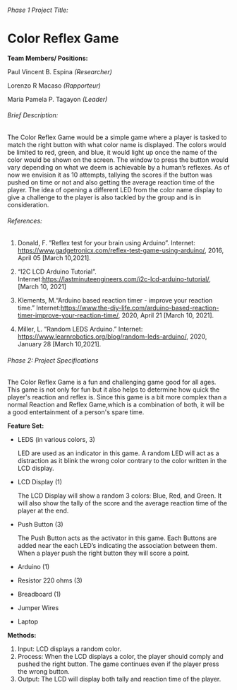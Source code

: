 ###### Phase 1 Project Title: 

# Color Reflex Game

**Team Members/ Positions:**

Paul Vincent B. Espina _(Researcher)_

Lorenzo R Macaso _(Rapporteur)_

Maria Pamela P. Tagayon _(Leader)_


###### Brief Description: 

The Color Reflex Game would be a simple game where a player is tasked to match the right button with what color name is displayed. The colors would be limited to red, green, and blue, it would light up once the name of the color would be shown on the screen. The window to press the button would vary depending on what we deem is achievable by a human’s reflexes. As of now we envision it as 10 attempts, tallying the scores if the button was pushed on time or not and also getting the average reaction time of the player. The idea of opening a different LED from the color name display to give a challenge to the player is also tackled by the group and is in consideration.

###### References: 
1) Donald, F. ”Reflex test for your brain using Arduino”.  Internet: https://www.gadgetronicx.com/reflex-test-game-using-arduino/, 2016, April 05 [March 10,2021].

2) “I2C LCD Arduino Tutorial”. Internet:https://lastminuteengineers.com/i2c-lcd-arduino-tutorial/, [March 10, 2021]

3) Klements, M.“Arduino based reaction timer - improve your reaction time.” Internet:https://www.the-diy-life.com/arduino-based-reaction-timer-improve-your-reaction-time/, 2020, April 21 [March 10, 2021].
 
4) Miller, L. “Random LEDS Arduino.” Internet: https://www.learnrobotics.org/blog/random-leds-arduino/, 2020, January 28 [March 10,2021].

###### Phase 2: Project Specifications
 
The Color Reflex Game is a fun and challenging game good for all ages. This game is not only for fun but it also helps to determine how quick the player's reaction and reflex is. Since this game is a bit more complex than a normal Reaction and Reflex Game,which is a combination of both, it will be a good entertainment of a person's spare time.

**Feature Set:**
- LEDS (in various colors, 3)

     LED are used as an indicator in this game. A random LED will act as a distraction as it blink the wrong color contrary to the color written in the LCD display.

- LCD Display (1)

     The LCD Display will show a random 3 colors: Blue, Red, and Green. It will also show the tally of the score and the average reaction time of the player at the end. 

- Push Button (3)

     The Push Button acts as the activator in this game. Each Buttons are added near the each LED’s indicating the association between them. When a player push the right button they will score a point.

- Arduino (1) 

- Resistor 220 ohms (3)

- Breadboard (1)

- Jumper Wires

- Laptop

**Methods:**
1) Input: LCD displays a random color.
2) Process: When the LCD displays a color, the player should comply and pushed the right button. The game continues even if the player press the wrong button.
3) Output: The LCD will display both tally and reaction time of the player.

